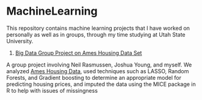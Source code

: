 # MachineLearning

This repository contains machine learning projects that I have worked on personally as well as in groups, through my time studying at Utah State University.

1. [Big Data Group Project on Ames Housing Data Set](https://github.com/kaiudall/MachineLearning/blob/master/xgboost_tune_turnin.R) 

A group project involving Neil Rasmussen, Joshua Young, and myself. We analyzed [Ames Housing Data](https://www.kaggle.com/c/house-prices-advanced-regression-techniques), used techniques such as LASSO, Random Forests, and Gradient boosting to determine an appropriate model for predicting housing prices, and imputed the data using the MICE package in R to help with issues of missingness
